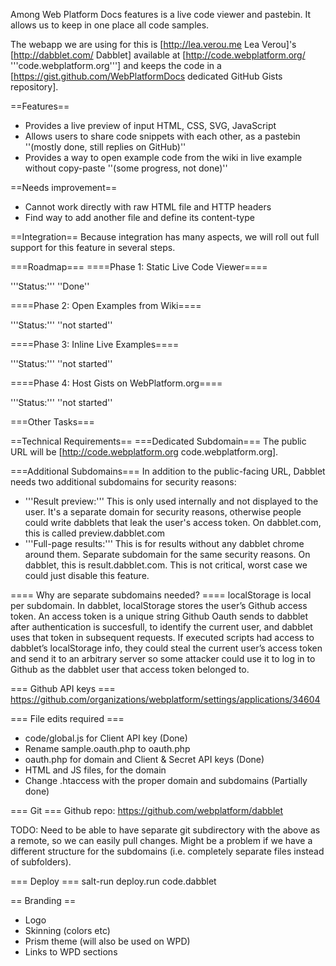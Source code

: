 Among Web Platform Docs features is a live code viewer and pastebin. It allows us to keep in one place all code samples.

The webapp we are using for this is [http://lea.verou.me Lea Verou]'s [http://dabblet.com/ Dabblet] available at [http://code.webplatform.org/ '''code.webplatform.org'''] and keeps the code in a [https://gist.github.com/WebPlatformDocs dedicated GitHub Gists repository].

==Features==
* Provides a live preview of input HTML, CSS, SVG, JavaScript
* Allows users to share code snippets with each other, as a pastebin ''(mostly done, still replies on GitHub)''
* Provides a way to open example code from the wiki in live example without copy-paste ''(some progress, not done)''

==Needs improvement==
* Cannot work directly with raw HTML file and HTTP headers
* Find way to add another file and define its content-type

==Integration==
Because integration has many aspects, we will roll out full support for this feature in several steps.

===Roadmap===
====Phase 1: Static Live Code Viewer====

'''Status:''' ''Done''

====Phase 2: Open Examples from Wiki====

'''Status:''' ''not started''

====Phase 3: Inline Live Examples====

'''Status:''' ''not started''

====Phase 4: Host Gists on WebPlatform.org====

'''Status:''' ''not started''

===Other Tasks===

==Technical Requirements==
===Dedicated Subdomain===
The public URL will be [http://code.webplatform.org code.webplatform.org].

===Additional Subdomains===
In addition to the public-facing URL, Dabblet needs two additional subdomains for security reasons:
* '''Result preview:''' This is only used internally and not displayed to the user. It's a separate domain for security reasons, otherwise people could write dabblets that leak the user's access token. On dabblet.com, this is called preview.dabblet.com
* '''Full-page results:''' This is for results without any dabblet chrome around them. Separate subdomain for the same security reasons. On dabblet, this is result.dabblet.com. This is not critical, worst case we could just disable this feature.

==== Why are separate subdomains needed? ====
localStorage is local per subdomain. In dabblet, localStorage stores the user’s Github access token. An access token is a unique string Github Oauth sends to dabblet after authentication is succesfull, to identify the current user, and dabblet uses that token in subsequent requests. If executed scripts had access to dabblet’s localStorage info, they could steal the current user’s access token and send it to an arbitrary server so some attacker could use it to log in to Github as the dabblet user that access token belonged to.

=== Github API keys ===
https://github.com/organizations/webplatform/settings/applications/34604

=== File edits required ===
* code/global.js for Client API key (Done)
* Rename sample.oauth.php to oauth.php
* oauth.php for domain and Client & Secret API keys (Done)
* HTML and JS files, for the domain
* Change .htaccess with the proper domain and subdomains (Partially done)

=== Git ===
Github repo: https://github.com/webplatform/dabblet

TODO: Need to be able to have separate git subdirectory with the above as a remote, so we can easily pull changes. Might be a problem if we have a different structure for the subdomains (i.e. completely separate files instead of subfolders).

=== Deploy ===
salt-run deploy.run code.dabblet

== Branding ==

* Logo
* Skinning (colors etc)
* Prism theme (will also be used on WPD)
* Links to WPD sections